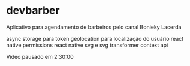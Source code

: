 # devbarber
 Aplicativo para agendamento de barbeiros pelo canal Bonieky Lacerda

async storage para token
geolocation para localização do usuário
react native permissions
react native svg e svg transformer
context api

Vídeo pausado em 2:30:00